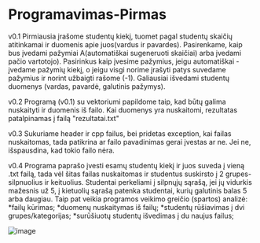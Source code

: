 # Programavimas-Pirmas

v0.1 
Pirmiausia įrašome studentų kiekį, tuomet pagal studentų skaičių atitinkamai ir duomenis apie juos(vardus ir pavardes). Pasirenkame, kaip bus įvedami pažymiai A(automatiškai sugeneruoti skaičiai) arba įvedami pačio vartotojo). Pasirinkus kaip įvesime pažymius, jeigu automatiškai - įvedame pažymių kiekį, o jeigu visgi norime įrašyti patys suvedame pažymius ir norint užbaigti rašome (-1). Galiausiai išvedami studentų duomenys (vardas, pavardė, galutinis pažymys).

v0.2 
Programą (v0.1) su vektoriumi papildome taip, kad būtų galima nuskaityti ir duomenis iš failo. Kai duomenys yra nuskaitomi, rezultatas patalpinamas į failą "rezultatai.txt"

v0.3 
Sukuriame header ir cpp failus, bei pridetas exception, kai failas nuskaitomas, tada patikrina ar failo pavadinimas gerai įvestas ar ne. Jei ne, išspausdina, kad tokio failo nėra.

v0.4
Programa paprašo įvesti esamų studentų kiekį ir juos suveda į vieną .txt failą, tada vėl šitas failas nuskaitomas ir studentus suskirsto į 2 grupes- silpnuolius ir keituolius. Studentai perkeliami į silpnųjų sąrašą, jei jų vidurkis mažesnis už 5, į kietuolių sąrašą patenka studentai, kurių galutinis balas 5 arba daugiau.
Taip pat veikia programos veikimo greičio (spartos) analizė:
*failų kūrimas;
*duomenų nuskaitymas iš failų;
*studentų rūšiavimas į dvi grupes/kategorijas;
*surūšiuotų studentų išvedimas į du naujus failus;

![image](https://user-images.githubusercontent.com/90028851/139395480-ee1a57cd-4eaf-49d1-bfd9-f5e79223eecf.png)

